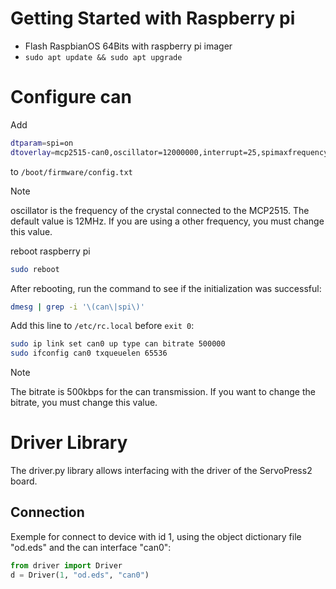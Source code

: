 # Getting Started with Raspberry pi
- Flash RaspbianOS 64Bits with raspberry pi imager
- `sudo apt update && sudo apt upgrade`

# Configure can
Add 
```bash
dtparam=spi=on
dtoverlay=mcp2515-can0,oscillator=12000000,interrupt=25,spimaxfrequency=2000000
```
to `/boot/firmware/config.txt`

> [!NOTE]
> oscillator is the frequency of the crystal connected to the MCP2515. The default value is 12MHz. If you are using a other frequency, you must change this value.



reboot raspberry pi
```bash
sudo reboot
```
After rebooting, run the command to see if the initialization was successful:
```bash
dmesg | grep -i '\(can\|spi\)'
```
Add this line to `/etc/rc.local` before `exit 0`:
```bash
sudo ip link set can0 up type can bitrate 500000
sudo ifconfig can0 txqueuelen 65536
```

> [!NOTE]
> The bitrate is 500kbps for the can transmission. If you want to change the bitrate, you must change this value.


# Driver Library
The driver.py library allows interfacing with the driver of the ServoPress2 board.

## Connection
Exemple for connect to device with id 1, using the object dictionary file "od.eds" and the can interface "can0":
```python
from driver import Driver
d = Driver(1, "od.eds", "can0")
```


